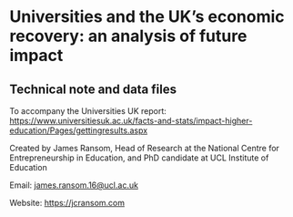 # Universities and the UK’s economic recovery: an analysis of future impact
## Technical note and data files

To accompany the Universities UK report: https://www.universitiesuk.ac.uk/facts-and-stats/impact-higher-education/Pages/gettingresults.aspx

Created by James Ransom, Head of Research at the National Centre for Entrepreneurship in Education, and PhD candidate at UCL Institute of Education

Email: james.ransom.16@ucl.ac.uk

Website: https://jcransom.com